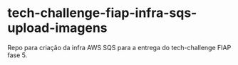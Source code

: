 # tech-challenge-fiap-infra-sqs-upload-imagens
Repo para criação da infra AWS SQS para a entrega do tech-challenge FIAP fase 5.

